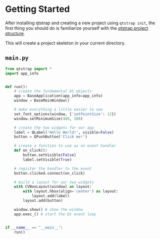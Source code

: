 # Getting Started

After installing qtstrap and creating a new project using `qtstrap init`, the first thing you should do is familiarize yourself with the [qtstrap project structure](../structure/structure.md).

This will create a project skeleton in your current directory.


## `main.py`
```py
from qtstrap import *
import app_info


def run():
    # create the fundamental Qt objects
    app = BaseApplication(app_info=app_info)
    window = BaseMainWindow()

    # make everything a little easier to see
    set_font_options(window, {'setPointSize': 12})
    window.setMinimumSize(400, 300)

    # create the two widgets for our app
    label = QLabel('Hello World!', visible=False)
    button = QPushButton('Click me!')

    # create a function to use as an event handler
    def on_click():
        button.setVisible(False)
        label.setVisible(True)

    # register the handler to the event
    button.clicked.connect(on_click)

    # build a layout for our two widgets
    with CVBoxLayout(window) as layout:
        with layout.hbox(align='center') as layout:
            layout.add(label)
        layout.add(button)

    window.show() # show the window
    app.exec_() # start the Qt event loop


if __name__ == "__main__":
    run()
```